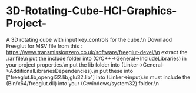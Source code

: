 # 3D-Rotating-Cube-HCI-Graphics-Project-
A 3D rotating cube with input key_controls for the cube.\n
Downlaod Freeglut for MSV file from this : https://www.transmissionzero.co.uk/software/freeglut-devel/\n
extract the .rar file\n
put the include folder into (C/C++->General->IncludeLibraries) in your project properties.\n
put the lib folder into (Linker->General->AdditionalLibrariesDependencies).\n
put these into ["freeglut.lib,opengl32.lib,glu32.lib"] into (Linker->input).\n
must include the (Bin/x64/freeglut.dll) into your (C:windows/system32) folder.\n

